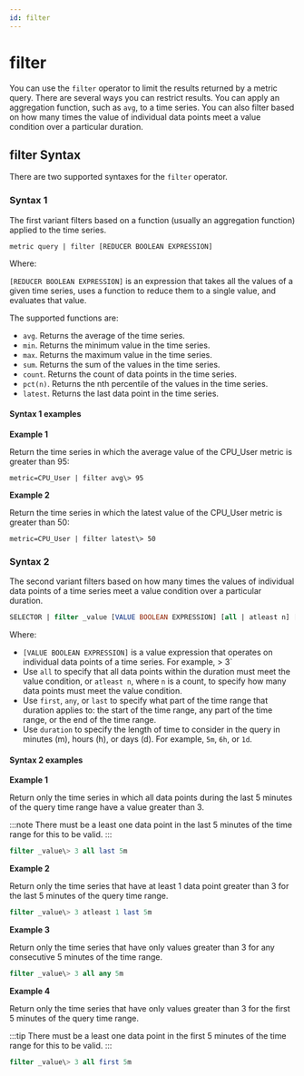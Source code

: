 ```yaml
---
id: filter
---
```


# filter

You can use the `filter` operator to limit the results returned by a metric query. There are several ways you can restrict results. You can apply an aggregation function, such as `avg`, to a time series. You can also filter based on how many times the value of individual data points meet a value condition over a particular duration.

## filter Syntax

There are two supported syntaxes for the `filter` operator.

### Syntax 1

The first variant filters based on a function (usually an aggregation function) applied to the time series.

`metric query | filter [REDUCER BOOLEAN EXPRESSION]`

Where:

`[REDUCER BOOLEAN EXPRESSION]` is an expression that takes all the values of a given time series, uses a function to reduce them to a single value, and evaluates that value. 

The supported functions are:

* `avg`. Returns the average of the time series.
* `min`. Returns the minimum value in the time series.
* `max`. Returns the maximum value in the time series.
* `sum`. Returns the sum of the values in the time series.
* `count`. Returns the count of data points in the time series.
* `pct(n)`. Returns the nth percentile of the values in the time series.
* `latest`. Returns the last data point in the time series.

#### Syntax 1 examples

**Example 1**

Return the time series in which the average value of the CPU_User metric is greater than 95:

`metric=CPU_User | filter avg\> 95`

**Example 2**

Return the time series in which the latest value of the CPU_User metric is greater than 50:

`metric=CPU_User | filter latest\> 50`

### Syntax 2

The second variant filters based on how many times the values of individual data points of a time series meet a value condition over a particular duration.

```sql
SELECTOR | filter _value [VALUE BOOLEAN EXPRESSION] [all | atleast n] [first | any | last] [duration]
```

Where:

* `[VALUE BOOLEAN EXPRESSION]` is a value expression that operates on individual data points of a time series. For example, \> 3`
* Use `all` to specify that all data points within the duration must meet the value condition, or `atleast n`, where `n` is a count, to specify how many data points must meet the value condition.
* Use `first`, `any`, or `last` to specify what part of the time range that duration applies to: the start of the time range, any part of the time range, or the end of the time range.
* Use `duration` to specify the length of time to consider in the query in minutes (m), hours (h), or days (d). For example, `5m`, `6h`, or `1d`.

#### Syntax 2 examples

**Example 1**

Return only the time series in which all data points during the last 5 minutes of the query time range have a value greater than 3. 

:::note
There must be a least one data point in the last 5 minutes of the time range for this to be valid.
:::

```sql
filter _value\> 3 all last 5m
```

**Example 2**

Return only the time series that have at least 1 data point greater than 3 for the last 5 minutes of the query time range. 

```sql
filter _value\> 3 atleast 1 last 5m
```

**Example 3**

Return only the time series that have only values greater than 3 for any consecutive 5 minutes of the time range.

```sql
filter _value\> 3 all any 5m
```

**Example 4**

Return only the time series that have only values greater than 3 for the first 5 minutes of the query time range. 

:::tip
There must be a least one data point in the first 5 minutes of the time range for this to be valid.
:::

```sql
filter _value\> 3 all first 5m
```  
 
